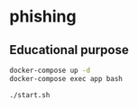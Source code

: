 # phishing
## Educational purpose

```sh
docker-compose up -d
docker-compose exec app bash

./start.sh
```